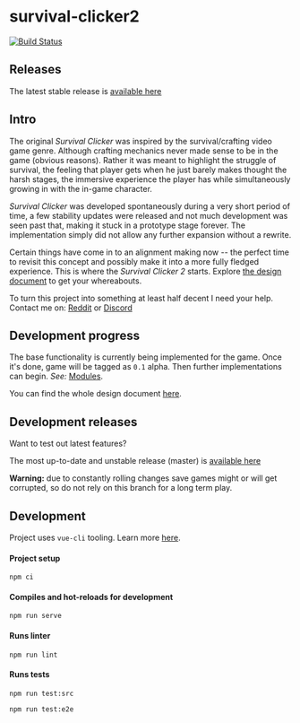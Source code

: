 # survival-clicker2

[![Build Status](https://travis-ci.com/MantasPauliukonis/survival-clicker2.svg?branch=master)](https://travis-ci.com/MantasPauliukonis/survival-clicker2)

## Releases

The latest stable release is [available here](https://sc2.7777.lt)

## Intro

The original *Survival Clicker* was inspired by the survival/crafting video game genre. Although crafting mechanics never made sense to be in the game (obvious reasons). Rather it was meant to highlight the struggle of survival, the feeling that player gets when he just barely makes thought the harsh stages, the immersive experience the player has while simultaneously growing in with the in-game character.

*Survival Clicker* was developed spontaneously during a very short period of time, a few stability updates were released and not much development was seen past that, making it stuck in a prototype stage forever. The implementation simply did not allow any further expansion without a rewrite.

Certain things have come in to an alignment making now -- the perfect time to revisit this concept and possibly make it into a more fully fledged experience. This is where the *Survival Clicker 2* starts. Explore [the design document](docs/Design-Document/Design-Document-e000f04c-b05b-4dfc-83b0-3770f478d276.md) to get your whereabouts.

To turn this project into something at least half decent I need your help. Contact me on:
[Reddit](https://www.reddit.com/user/mantas6)
or
[Discord](https://discord.gg/DMXvm7W)

## Development progress

The base functionality is currently being implemented for the game. Once it's done, game will be tagged as `0.1` alpha. Then further implementations can begin. *See:* [Modules](docs/Design-Document/Modules-c911879c-ec8c-4106-86d0-a8b9468d5bb8.md).

You can find the whole design document [here](docs/Design-Document/Design-Document-e000f04c-b05b-4dfc-83b0-3770f478d276.md).

## Development releases

Want to test out latest features?

The most up-to-date and unstable release (master) is [available here](https://dev.sc2.7777.lt)

**Warning:** due to constantly rolling changes save games might or will get corrupted, so do not rely on this branch for a long term play.

## Development

Project uses `vue-cli` tooling. Learn more [here](https://cli.vuejs.org/guide/#cli).

#### Project setup
```
npm ci
```

#### Compiles and hot-reloads for development
```
npm run serve
```

#### Runs linter
```
npm run lint
```

#### Runs tests
```
npm run test:src

npm run test:e2e
```
